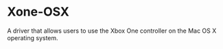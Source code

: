 Xone-OSX
========

A driver that allows users to use the Xbox One controller on the Mac OS X operating system.

